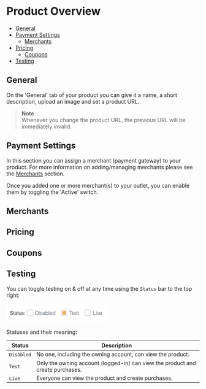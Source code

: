 # Product Overview

- [General](#product-general)
- [Payment Settings](#product-payment-settings)
  - [Merchants](#product-merchants)
- [Pricing](#product-pricing)
  - [Coupons](#product-coupons)
- [Testing](#product-testing)

<a name="product-general"></a>

## General

On the 'General' tab of your product you can give it a name, a short description, upload an image and set a product URL.

> **Note**  
> Whenever you change the product URL, the previous URL will be immediately invalid.

<a name="product-payment-settings"></a>

## Payment Settings

In this section you can assign a merchant (payment gateway) to your product.
For more information on adding/managing merchants please see the [Merchants](/docs/{{version}}/merchants) section.

Once you added one or more merchant(s) to your outlet, you can enable them by toggling the 'Active' switch.

<a name="product-merchants"></a>

## Merchants

<a name="product-pricing"></a>

## Pricing

<a name="product-coupons"></a>

## Coupons

<a name="product-testing"></a>

## Testing

You can toggle testing on & off at any time using the `Status` bar to the top right:

<img width="261" height="48" src="https://raw.githubusercontent.com/nexusmerchants/docs-orderforms/x2/assets/images/status-switch.png" alt="Status Switch" />

Statuses and their meaning:

Status  |  Description
---  |  ---
`Disabled`  |  No one, including the owning account, can view the product.
`Test`  |  Only the owning account (logged-in) can view the product and create purchases.
`Live`  |  Everyone can view the product and create purchases.
